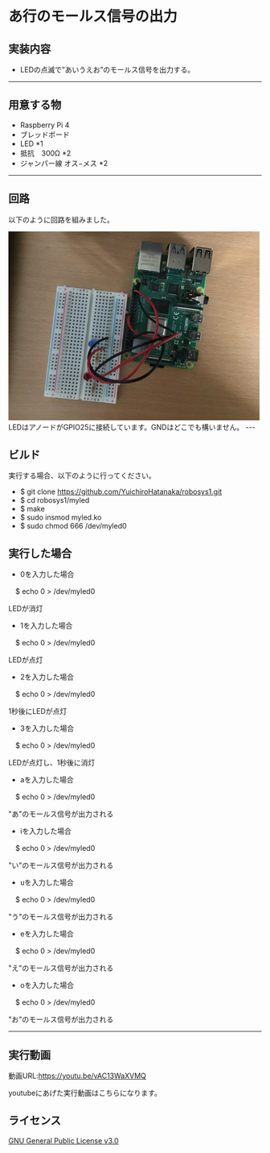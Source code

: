 # あ行のモールス信号の出力

## 実装内容

* LEDの点滅で”あいうえお”のモールス信号を出力する。

---

## 用意する物
* Raspberry Pi 4 
* ブレッドボード
* LED *1
* 抵抗　300Ω *2
* ジャンパー線 オス−メス *2

---
## 回路
以下のように回路を組みました。

<img src=https://github.com/NATSUMETAKAFUMI/robosys/blob/main/IMG_0203%5B1%5D.JPG width=500px/>
LEDはアノードがGPIO25に接続しています。GNDはどこでも構いません。
---

## ビルド
実行する場合、以下のように行ってください。

* $ git clone https://github.com/YuichiroHatanaka/robosys1.git  
* $ cd robosys1/myled  
* $ make  
* $ sudo insmod myled.ko  
* $ sudo chmod 666 /dev/myled0  

## 実行した場合
* 0を入力した場合

　$ echo 0 > /dev/myled0  
 
 LEDが消灯

* 1を入力した場合

　$ echo 0 > /dev/myled0
 
 LEDが点灯

* 2を入力した場合

　$ echo 0 > /dev/myled0 
 
 1秒後にLEDが点灯
 
* 3を入力した場合

　$ echo 0 > /dev/myled0 

LEDが点灯し、1秒後に消灯

* aを入力した場合

　$ echo 0 > /dev/myled0 
 
 "あ"のモールス信号が出力される

* iを入力した場合

　$ echo 0 > /dev/myled0 
 
  "い"のモールス信号が出力される

* uを入力した場合

　$ echo 0 > /dev/myled0 
 
  "う"のモールス信号が出力される

* eを入力した場合

　$ echo 0 > /dev/myled0 
 
  "え"のモールス信号が出力される

* oを入力した場合

　$ echo 0 > /dev/myled0 
 
  "お"のモールス信号が出力される
 
---
## 実行動画

動画URL:https://youtu.be/vAC13WaXVMQ

youtubeにあげた実行動画はこちらになります。

## ライセンス
[GNU General Public License v3.0](https://github.com/YuichiroHatanaka/robosys1/blob/main/README.md)
